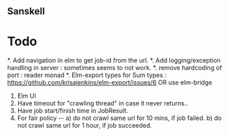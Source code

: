 ## Sanskell


# Todo
*. Add navigation in elm to get job-id from the url.
*. Add logging/exception handling in server : sometimes seems to not work.
*. remove hardcoding of port : reader monad
*. Elm-export types for Sum types : https://github.com/krisajenkins/elm-export/issues/6 OR use elm-bridge
1. Elm UI
2. Have timeout for "crawling thread" in case it never returns..
3. Have job start/finish time in JobResult.
4. For fair policy --
   a) do not crawl same url for 10 mins, if job failed.
   b) do not crawl same url for 1 hour, if job succeeded.
